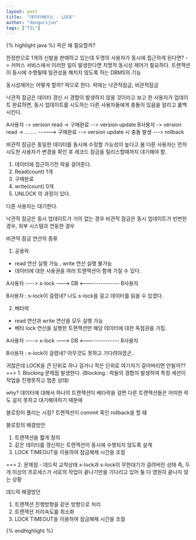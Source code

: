 ```yaml
---
layout: post
title:  "데이터베이스 - LOCK"
author: "dongurijun"
tags: ["TIL"]
---
```



{% highlight java %}
락은 왜 필요할까?

한정판으로 1개의 신발을 판매하고 있는데
두명의 사용자가 동시에 접근하게 된다면?
-> 커머스 서비스에서 이러한 일이 발생한다면 치명적
동시성 제어가 필요하다.
트랜잭션이 동시에 수행될때 일관성을 해치지 않도록 하는 DBMS의 기능

동시성제어는 어떻게 할까?
락으로 한다.
락에는 낙관적잠금, 비관적잠금

낙관적 잠금은 데이터 갱신 시 경합이 발생하지 않을 것이라고 보고
한 사용자가 업데이트 완료하면, 동시 업데이트를 시도하는
다른 사용자들에게 충돌이 있음을 알리고 롤백시킨다.

A사용자 -> version read -> 구매완료 --> version update
B사용자 -> version read -> ........ -----> 구매완료 --> version update 시 충돌 발생 ---> rollback

비관적 잠금은 동일한 데이터를 동시에 수정할 가능성이 높다고 봄
다른 사용자는 먼저 시도한 사용자가 변경을 확인 후 레코드 잠금을 릴리스할때까지 대기해야 함.

1. 데이터에 접근하기전 락을 걸어준다.
2. Read(count) 1개
3. 구매완료
4. write(count) 0개
5. UNLOCK
   의 과정이 있다.

다른 사용자는 대기한다.

낙관적 잠금은 동시 업데이트가 거의 없는 경우
비관적 잠금은 동시 업데이트가 빈번한 경우, 외부 시스템과 연동한 경우

비관적 잠금 연산의 종류

1. 공용락
- read 연산 실행 가능 , write 연산 실행 불가능
- 데이터에 대한 사용권을 여러 트랜잭션이 함께 가질 수 있다.

A사용자 ----> s-lock ---> DB <-------------- B사용자

B사용자 : s-lock이 걸렸네? 나도 s-lock을 걸고 데이터를 읽을 수 있겠다.

2. 베타락

- read 연산과 write 연산을 모두 실행 가능
- 베타 lock 연산을 실행한 트랜잭션만 해당 데이터에 대한 독점권을 가짐.

A사용자 ----> x-lock ---> DB <-------------- B사용자

B사용자 : x-lock이 걸렸네? 아무것도 못하고 기다려야겠군..

귀찮은데 LOCK을 큰 단위로 하나 걸거나 작은 단위로 여기저기 걸어버리면 안될까??
==> 1. Blocking 문제점 발생한다.
(Blocking : 락들의 경합이 발생하여 특정 세션이 작업을 진행못하고 멈춘 상태)

why?
데이터에 대해서 하나의 트랜잭션이 베타락을 걸면
다른 트랜잭션들은 어떠한 락도 걸지 못하고 대기해야하기 때문에

블로킹이 풀리는 시점?
트랜잭션이 commit 혹인 rollback을 할 떄

블로킹의 해결방안
1. 트랜잭션을 짧게 정의
2. 같은 데이터를 갱신하는 트랜잭션이 동시에 수행되지 않도록 설계
3. LOCK TIMEOUT을 이용하여 잠금해제 시간을 조절


==> 2. 문제점 - 데드락 교착상태
x-lock과 s-lock이 무한대기가 걸려버린 상태
즉, 두 개 이상의 프로세스가 서로의 작업이 끝나기만을 기다리고 있어 둘 다 영원히 끝나지 않는 상황

데드락 해결방안
1. 트랜잭션 진행방향을 같은 방향으로 처리
2. 트랜잭션 처리속도를 최소화
3. LOCK TIMEOUT을 이용하여 잠금해제 시간을 조절

{% endhighlight %}
